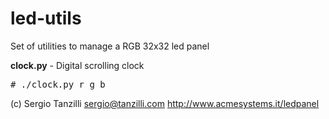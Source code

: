 led-utils
=========

Set of utilities to manage a RGB 32x32 led panel

__clock.py__ - Digital scrolling clock

<pre>
# ./clock.py r g b
</pre>

(c) Sergio Tanzilli
sergio@tanzilli.com
http://www.acmesystems.it/ledpanel
